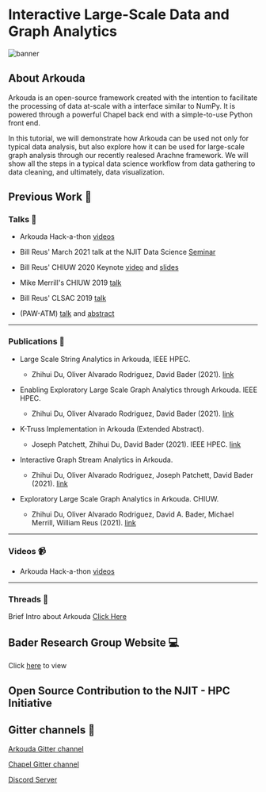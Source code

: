 # Interactive Large-Scale Data and Graph Analytics
![banner](https://github.com/njit-hpc-initiative/tutorial-arkouda-njit/blob/main/readme_resources/readme_banner.png)
## About Arkouda

Arkouda is an open-source framework created with the intention to facilitate the processing of data at-scale with a interface similar to NumPy. It is powered through a powerful Chapel back end with a simple-to-use Python front end. 

In this tutorial, we will demonstrate how Arkouda can be used not only for typical data analysis, but also explore how it can be used for large-scale graph analysis through our recently realesed Arachne framework. We will show all the steps in a typical data science workflow from data gathering to data cleaning, and ultimately, data visualization.

## Previous Work 🔧

### Talks 📢

- Arkouda Hack-a-thon [videos](https://www.youtube.com/playlist?list=PLpuVAiniqZRXnOAhfHmxbAcVPtMKb-RHN)

- Bill Reus' March 2021 talk at the NJIT Data Science [Seminar](https://www.youtube.com/watch?v=hzLbJF-fvjQ&t=3s)

- Bill Reus' CHIUW 2020 Keynote [video](https://youtu.be/g-G_Z_3pgUE) and [slides](https://chapel-lang.org/CHIUW/2020/Reus.pdf)

- Mike Merrill's CHIUW 2019 [talk](https://chapel-lang.org/CHIUW/2019/Merrill.pdf)

- Bill Reus' CLSAC 2019 [talk](http://www.clsac.org/uploads/5/0/6/3/50633811/2019-reus-arkuda.pdf)

- (PAW-ATM) [talk](https://github.com/sourceryinstitute/PAW/raw/gh-pages/PAW-ATM19/presentations/PAW-ATM2019_talk11.pdf) 
and [abstract](https://github.com/sourceryinstitute/PAW/raw/gh-pages/PAW-ATM19/extendedAbstracts/PAW-ATM2019_abstract5.pdf)

--------------------------------------------------------

### Publications 📗

- Large Scale String Analytics in Arkouda, IEEE HPEC.
  - Zhihui Du, Oliver Alvarado Rodriguez, David Bader (2021). [link](https://davidbader.net/publication/2021-drb2/2021-drb2.pdf)

- Enabling Exploratory Large Scale Graph Analytics through Arkouda. IEEE HPEC.
  - Zhihui Du, Oliver Alvarado Rodriguez, David Bader (2021). [link](https://davidbader.net/publication/2021-drb/2021-drb.pdf)

- K-Truss Implementation in Arkouda (Extended Abstract).
  - Joseph Patchett, Zhihui Du, David Bader (2021). IEEE HPEC. [link](https://davidbader.net/publication/2021-pdb/2021-pdb.pdf)

- Interactive Graph Stream Analytics in Arkouda. 
  - Zhihui Du, Oliver Alvarado Rodriguez, Joseph Patchett, David Bader (2021). [link](https://davidbader.net/publication/2021-drpb/2021-drpb.pdf)

- Exploratory Large Scale Graph Analytics in Arkouda. CHIUW.
  - Zhihui Du, Oliver Alvarado Rodriguez, David A. Bader, Michael Merrill, William Reus (2021). [link](https://davidbader.net/publication/2021-drbmr/2021-drbmr.pdf)



--------------------------------------------------------

### Videos 📹

- Arkouda Hack-a-thon [videos](https://www.youtube.com/playlist?list=PLpuVAiniqZRXnOAhfHmxbAcVPtMKb-RHN)

--------------------------------------------------------

### Threads 🧵

Brief Intro about Arkouda [Click Here](https://twitter.com/KhatwaniNaren/status/1520519698038898691?s=20&t=jSUgnRajicmanFdS9C_3ig)

## Bader Research Group Website 💻

Click [here](https://njit-hpc-initiative.github.io) to view

## Open Source Contribution to the NJIT - HPC Initiative

## Gitter channels 🔗

[Arkouda Gitter channel](https://gitter.im/ArkoudaProject/community)

[Chapel Gitter channel](https://gitter.im/chapel-lang/chapel)

[Discord Server](https://discord.gg/sAD2XajWjS)

